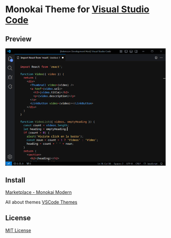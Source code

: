 # Monokai Theme for [Visual Studio Code](https://code.visualstudio.com)

## Preview

![preview](./images/screenshot.png)

## Install

[Marketplace - Monokai Modern](https://marketplace.visualstudio.com/items?itemName=goodbyte.uy-monokai-theme)

All about themes [VSCode Themes](https://code.visualstudio.com/docs/getstarted/themes)

## License
[MIT License](https://github.com/goodbyte/vscode-theme-chrome-devtools/blob/master/LICENSE)
